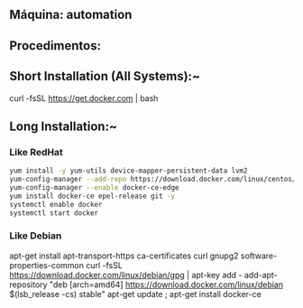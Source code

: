 Máquina: automation
-------------------

Procedimentos:
--------------

  ## Short Installation (All Systems):~
   curl -fsSL https://get.docker.com | bash 

  ## Long Installation:~
   ### Like RedHat 
   ```bash
   yum install -y yum-utils device-mapper-persistent-data lvm2 
   yum-config-manager --add-repo https://download.docker.com/linux/centos/docker-ce.repo 
   yum-config-manager --enable docker-ce-edge 
   yum install docker-ce epel-release git -y 
   systemctl enable docker 
   systemctl start docker 
   ```

   ### Like Debian
   apt-get install apt-transport-https ca-certificates curl gnupg2 software-properties-common 
   curl -fsSL https://download.docker.com/linux/debian/gpg | apt-key add - 
   add-apt-repository "deb [arch=amd64] https://download.docker.com/linux/debian $(lsb_release -cs) stable" 
   apt-get update ; apt-get install docker-ce 

